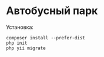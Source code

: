 Автобусный парк
===============================

Установка:

```
composer install --prefer-dist
php init
php yii migrate
```
